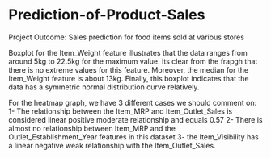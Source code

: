 # Prediction-of-Product-Sales

Project Outcome: Sales prediction for food items sold at various stores

Boxplot for the Item_Weight feature illustrates that the data ranges from around 5kg to 22.5kg for the maximum value. Its clear from the frapgh that there is no extreme values for this feature. Moreover, the median for the Item_Weight feature is about 13kg. Finally, this boxplot indicates that the data has a symmetric normal distribution curve relatively. 

For the heatmap graph, we have 3 different cases we should comment on: 1- The relationship between the Item_MRP and Item_Outlet_Sales is considered linear positive moderate relationship and equals 0.57
2- There is almost no relationship between Item_MRP and the Outlet_Establishment_Year features in this dataset
3- the Item_Visibility has a linear negative weak relationship with the Item_Outlet_Sales. 
